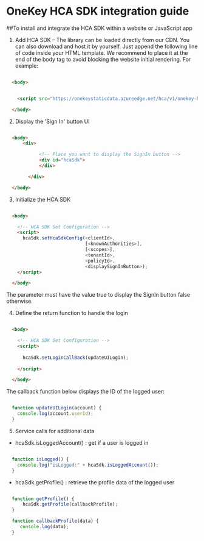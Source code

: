 # OneKey HCA SDK integration guide


##To install and integrate the HCA SDK within a website or JavaScript app


1. Add HCA SDK – The library can be loaded directly from our CDN. You can also download and host it by yourself. Just append the following line of code inside your HTML template. We recommend to place it at the end of the body tag to avoid blocking the website initial rendering. For example:


```html

  <body>


    <script src="https://onekeystaticdata.azureedge.net/hca/v1/onekey-hca-sdk.js"></script>

  </body>

```


2. Display the 'Sign In' button UI


```html

  <body>
      <div>

            <!-- Place you want to display the SignIn button -->
            <div id="hcaSdk">
            </div>

        </div>

  </body>

```


3. Initialize the HCA SDK


```html

  <body>

    <!-- HCA SDK Set Configuration -->
    <script>
      hcaSdk.setHcaSdkConfig(<clientId>, 
                             [<knownAuthorities>], 
                             [<scopes>],
                             <tenantId>,
                             <policyId>,
                             <displaySignInButton>);
    </script>

  </body>

```

  The parameter <displaySignInButton> must have the value true to display the SignIn button false otherwise.


  4. Define the return function to handle the login

```html

  <body>

    <!-- HCA SDK Set Configuration -->
    <script>
      
      hcaSdk.setLoginCallBack(updateUILogin);
      
    </script>

  </body>

```

The callback function below displays the ID of the logged user:

```js

  function updateUILogin(account) {
    console.log(account.userId);
  }

```


5. Service calls for additional data

  - hcaSdk.isLoggedAccount() : get if a user is logged in
    
```js

  function isLogged() {
    console.log("isLogged:" + hcaSdk.isLoggedAccount());
  }

```

  - hcaSdk.getProfile() : retrieve the profile data of the logged user

```js

  function getProfile() {
      hcaSdk.getProfile(callbackProfile);
  }

  function callbackProfile(data) {
     console.log(data);
  }

```
